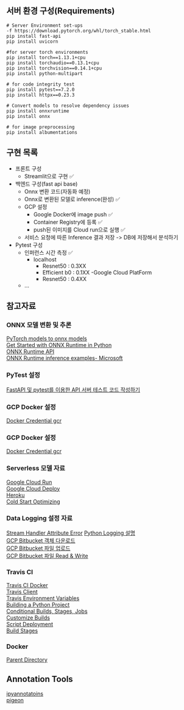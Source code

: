 ## 서버 환경 구성(Requirements)
```
# Server Environment set-ups
-f https://download.pytorch.org/whl/torch_stable.html
pip install fast-api
pip install uvicorn

#for server torch environments
pip install torch==1.13.1+cpu
pip install torchaudio==0.13.1+cpu
pip install torchvision==0.14.1+cpu
pip install python-multipart

# for code integrity test
pip install pytest==7.2.0
pip install httpx==0.23.3

# Convert models to resolve dependency issues
pip install onnxruntime
pip install onnx

# for image preprocessing
pip install albumentations

```
## 구현 목록
- 프론트 구성
    - Streamlit으로 구현 ✅
- 백엔드 구성(fast api base)
    - Onnx 변환 코드(자동화 예정)
    - Onnx로 변환된 모델로 inference(완성) ✅
    - GCP 설정
        - Google Docker에 image push ✅
        - Container Registry에 등록 ✅
        - push된 이미지를 Cloud run으로 실행 ✅
    - 서비스 요청에 따른 Inference 결과 저장 -> DB에 저장해서 분석하기
- Pytest 구성
    - 인퍼런스 시간 측정 ✅
        - localhost
            - Resnet50 : 0.3XX
            - Efficient b0 : 0.1XX
        -Google Cloud PlatForm
            - Resnet50 : 0.4XX
    - ...

## 참고자료
### ONNX 모델 변환 및 추론
[PyTorch models to onnx models](https://pytorch.org/docs/stable/onnx.html)  
[Get Started with ONNX Runtime in Python](https://onnxruntime.ai/docs/get-started/with-python.html)  
[ONNX Runtime API](https://onnxruntime.ai/docs/api/python/api_summary.html)  
[ONNX Runtime inference examples- Microsoft](https://github.com/microsoft/onnxruntime-inference-examples/blob/main/python/api/onnxruntime-python-api.py)  

### PyTest 설정
[FastAPI 및 pytest를 이용한 API 서버 테스트 코드 작성하기](https://sehoi.github.io/etc/fastapi-pytest/)  

### GCP Docker 설정
[Docker Credential gcr](https://github.com/GoogleCloudPlatform/docker-credential-gcr)

### GCP Docker 설정
[Docker Credential gcr](https://github.com/GoogleCloudPlatform/docker-credential-gcr)  
### Serverless 모델 자료
[Google Cloud Run](https://cloud.google.com/run?hl=ko)  
[Google Cloud Deploy](https://cloud.google.com/sdk/gcloud/reference/run/deploy)   
[Heroku](https://www.heroku.com/)  
[Cold Start Optimizing](https://www.youtube.com/watch?v=rWw90N2gVPk)


### Data Logging 설정 자료
[Stream Handler Attribute Error](https://stackoverflow.com/questions/34319521/python-logging-module-having-a-formatter-causes-attributeerror) 
[Python Logging 설명](https://data-newbie.tistory.com/248)  
[GCP Bitbucket 객체 다운로드](https://cloud.google.com/storage/docs/downloading-objects#client-libraries-download-object-portion)  
[GCP Bitbucket 파일 업로드](https://cloud.google.com/storage/docs/uploading-objects?hl=ko#storage-upload-object-python)  
[GCP Bitbucket 파일 Read & Write](https://github.com/googleapis/python-storage/blob/HEAD/samples/snippets/storage_fileio_write_read.py)  

### Travis CI
[Travis CI Docker](https://docs.travis-ci.com/user/docker/)  
[Travis Client](https://github.com/travis-ci/travis.rb)  
[Travis Environment Variables](https://docs.travis-ci.com/user/environment-variables/)  
[Building a Python Project](https://docs.travis-ci.com/user/languages/python/)  
[Conditional Builds, Stages, Jobs](https://docs.travis-ci.com/user/conditional-builds-stages-jobs/)  
[Customize Builds](https://docs.travis-ci.com/user/customizing-the-build/)  
[Script Deployment](https://docs.travis-ci.com/user/deployment/script/)  
[Build Stages](https://docs.travis-ci.com/user/build-stages/)  


### Docker
[Parent Directory](https://velog.io/@skynet/Dockerfile%EC%97%90-%EB%B6%80%EB%AA%A8-%EB%94%94%EB%A0%89%ED%86%A0%EB%A6%AC%EC%9D%98-%ED%8C%8C%EC%9D%BC%EC%9D%84-%EB%B3%B5%EC%82%AC-%ED%95%98%EB%8A%94-%EB%B0%A9%EB%B2%95)

## Annotation Tools
[ipyannotatoins](https://ipyannotations.readthedocs.io/en/latest/)  
[pigeon](https://github.com/agermanidis/pigeon)  
